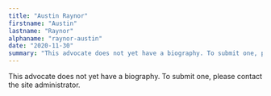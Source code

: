 ```yaml
---
title: "Austin Raynor"
firstname: "Austin"
lastname: "Raynor"
alphaname: "raynor-austin"
date: "2020-11-30"
summary: "This advocate does not yet have a biography. To submit one, please contact the site administrator."
---
```

This advocate does not yet have a biography. To submit one, please contact the site administrator.

